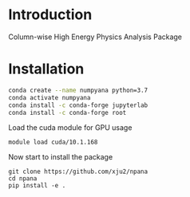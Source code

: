 # Introduction 
Column-wise High Energy Physics Analysis Package

# Installation
```bash
conda create --name numpyana python=3.7
conda activate numpyana
conda install -c conda-forge jupyterlab
conda install -c conda-forge root

```
Load the cuda module for GPU usage
```
module load cuda/10.1.168
```

Now start to install the package
```
git clone https://github.com/xju2/npana
cd npana
pip install -e .

```
